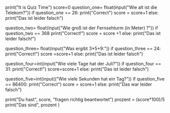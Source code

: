 print("It is Quiz Time")
score=0
question_one= float(input("Wie alt ist die Telekom?"))
if question_one == 26:
    print("Correct")
    score = score+1
else:
    print("Das ist leider falsch")

question_two= float(input("Wie groß ist der Fernsehturm (in Meter) ?"))
if question_two == 368
    print("Correct!")
    score = score +1
else:
    print("Das ist leider falsch!")

question_three= float(input("Was ergibt 3*5+9:"))
if question_three == 24:
    print("Correct!")
    score =score+1
else:
    print("Das ist leider falsch")

question_four=int(input("Wie viele Tage hat der Juli?"))
if question_four == 31:
    print("Correct!")
    score=score+1
else:
    print("Das ist leider falsch")

question_five=int(input(("Wie viele Sekunden hat ein Tag?"))
if question_five == 86400:
    print("Correct")
    score = score+1
else:
    print("Das war leider falsch")

print("Du hast", score, "fragen richtig beantwortet")
prozent = (score*100)/5
print("Das sind", prozent )